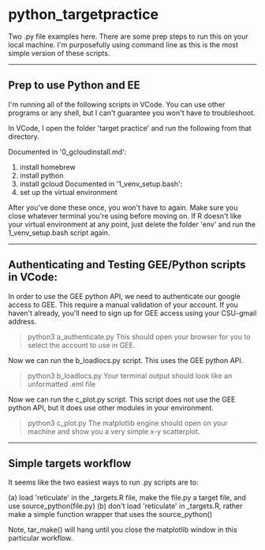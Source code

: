 # python_targetpractice

Two .py file examples here. There are some prep steps to run this on your local machine. I'm purposefully using command line as this is the most simple version of these scripts.

---

## Prep to use Python and EE

I'm running all of the following scripts in VCode. You can use other programs or any shell, but I can't guarantee you won't have to troubleshoot.

In VCode, I open the folder 'target practice' and run the following from that directory.

Documented in '0_gcloudinstall.md':
1) install homebrew 
2) install python
3) install gcloud
Documented in '1_venv_setup.bash':
4) set up the virtual environment

After you've done these once, you won't have to again. Make sure you close whatever terminal you're using before moving on. If R doesn't like your virtual environment at any point, just delete the folder 'env' and run the 1_venv_setup.bash script again.

---

## Authenticating and Testing GEE/Python scripts in VCode:

In order to use the GEE python API, we need to authenticate our google access to GEE. This require a manual validation of your account. If you haven't already, you'll need to sign up for GEE access using your CSU-gmail address.
> python3 a_authenticate.py
This should open your browser for you to select the account to use in GEE. 

Now we can run the b_loadlocs.py script. This uses the GEE python API.
> python3 b_loadlocs.py
Your terminal output should look like an unformatted .eml file

Now we can run the c_plot.py script. This script does not use the GEE python API, but it does use other modules in your environment. 
> python3 c_plot.py
The matplotlib engine should open on your machine and show you a very simple x-y scatterplot. 

---

## Simple targets workflow

It seems like the two easiest ways to run .py scripts are to:

 (a) load 'reticulate' in the _targets.R file, make the file.py a target file, and use source_python(file.py)
 (b) don't load 'reticulate' in _targets.R, rather make a simple function wrapper that uses the source_python()

Note, tar_make() will hang until you close the matplotlib window in this particular workflow. 


